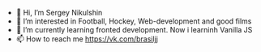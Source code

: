 - 👋 Hi, I’m Sergey Nikulshin
- 👀 I’m interested in Football, Hockey, Web-development and good films
- 🌱 I’m currently learning fronted development. Now i learninh Vanilla JS
- 📫 How to reach me https://vk.com/brasiljj

